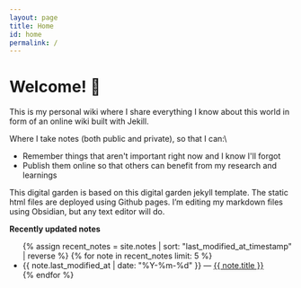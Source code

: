 ```yaml
---
layout: page
title: Home
id: home
permalink: /
---
```


# Welcome! 🌱

This is my personal wiki where I share everything I know about this world in form of an online wiki built with Jekill.

Where I take notes (both public and private), so that I can:\

* Remember things that aren't important right now and I know I'll forgot
* Publish them online so that others can benefit from my research and learnings

This digital garden is based on this digital garden jekyll template. The static html files are deployed using Github pages. I’m editing my markdown files using Obsidian, but any text editor will do.

<strong>Recently updated notes</strong>

<ul>
  {% assign recent_notes = site.notes | sort: "last_modified_at_timestamp" | reverse %}
  {% for note in recent_notes limit: 5 %}
    <li>
      {{ note.last_modified_at | date: "%Y-%m-%d" }} — <a class="internal-link" href="{{ note.url }}">{{ note.title }}</a>
    </li>
  {% endfor %}
</ul>

<style>
  .wrapper {
    max-width: 46em;
  }
</style>
